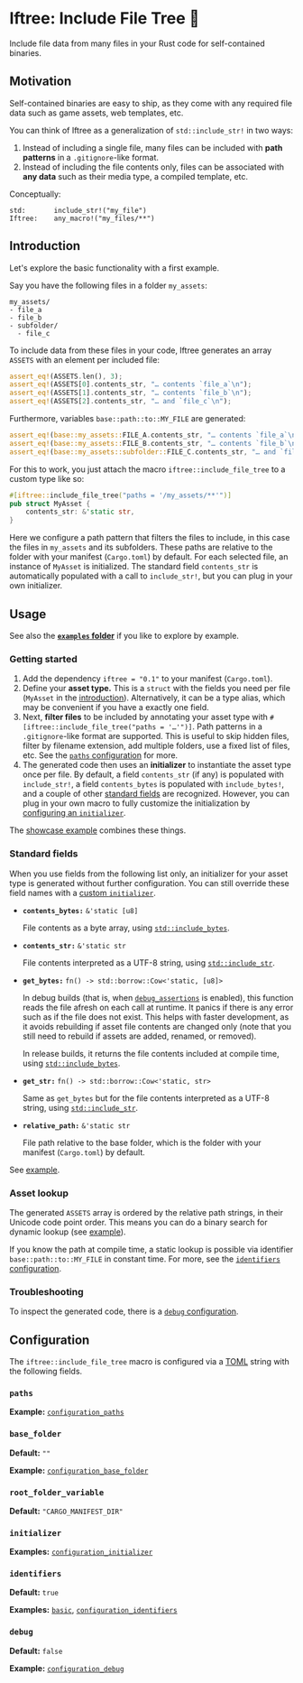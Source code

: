 # Iftree: Include File Tree 🌳

Include file data from many files in your Rust code for self-contained binaries.

## Motivation

Self-contained binaries are easy to ship, as they come with any required file
data such as game assets, web templates, etc.

You can think of Iftree as a generalization of `std::include_str!` in two ways:

1. Instead of including a single file, many files can be included with
   **path patterns** in a `.gitignore`-like format.
1. Instead of including the file contents only, files can be associated with
   **any data** such as their media type, a compiled template, etc.

Conceptually:

```text
std:       include_str!("my_file")
Iftree:    any_macro!("my_files/**")
```

## Introduction

Let's explore the basic functionality with a first example.

Say you have the following files in a folder `my_assets`:

```text
my_assets/
- file_a
- file_b
- subfolder/
  - file_c
```

To include data from these files in your code, Iftree generates an array
`ASSETS` with an element per included file:

```rust
assert_eq!(ASSETS.len(), 3);
assert_eq!(ASSETS[0].contents_str, "… contents `file_a`\n");
assert_eq!(ASSETS[1].contents_str, "… contents `file_b`\n");
assert_eq!(ASSETS[2].contents_str, "… and `file_c`\n");
```

Furthermore, variables `base::path::to::MY_FILE` are generated:

```rust
assert_eq!(base::my_assets::FILE_A.contents_str, "… contents `file_a`\n");
assert_eq!(base::my_assets::FILE_B.contents_str, "… contents `file_b`\n");
assert_eq!(base::my_assets::subfolder::FILE_C.contents_str, "… and `file_c`\n");
```

For this to work, you just attach the macro `iftree::include_file_tree` to a
custom type like so:

```rust
#[iftree::include_file_tree("paths = '/my_assets/**'")]
pub struct MyAsset {
    contents_str: &'static str,
}
```

Here we configure a path pattern that filters the files to include, in this case
the files in `my_assets` and its subfolders. These paths are relative to the
folder with your manifest (`Cargo.toml`) by default. For each selected file, an
instance of `MyAsset` is initialized. The standard field `contents_str` is
automatically populated with a call to `include_str!`, but you can plug in your
own initializer.

## Usage

See also the
[**`examples` folder**](https://github.com/evolutics/iftree/tree/main/examples)
if you like to explore by example.

### Getting started

1. Add the dependency `iftree = "0.1"` to your manifest (`Cargo.toml`).
1. Define your **asset type.** This is a `struct` with the fields you need per
   file (`MyAsset` in the [introduction](#introduction)). Alternatively, it can
   be a type alias, which may be convenient if you have a exactly one field.
1. Next, **filter files** to be included by annotating your asset type with
   `#[iftree::include_file_tree("paths = '…'")]`. Path patterns in a
   `.gitignore`-like format are supported. This is useful to skip hidden files,
   filter by filename extension, add multiple folders, use a fixed list of
   files, etc. See the [`paths` configuration](#paths) for more.
1. The generated code then uses an **initializer** to instantiate the asset type
   once per file. By default, a field `contents_str` (if any) is populated with
   `include_str!`, a field `contents_bytes` is populated with `include_bytes!`,
   and a couple of other [standard fields](#standard-fields) are recognized.
   However, you can plug in your own macro to fully customize the initialization
   by [configuring an `initializer`](#initializer).

The
[showcase example](https://github.com/evolutics/iftree/blob/main/examples/showcase.rs)
combines these things.

### Standard fields

When you use fields from the following list only, an initializer for your asset
type is generated without further configuration. You can still override these
field names with a [custom `initializer`](#initializer).

- **`contents_bytes:`** `&'static [u8]`

  File contents as a byte array, using
  [`std::include_bytes`](https://doc.rust-lang.org/std/macro.include_bytes.html).

- **`contents_str:`** `&'static str`

  File contents interpreted as a UTF-8 string, using
  [`std::include_str`](https://doc.rust-lang.org/std/macro.include_str.html).

- **`get_bytes:`** `fn() -> std::borrow::Cow<'static, [u8]>`

  In debug builds (that is, when
  [`debug_assertions`](https://doc.rust-lang.org/reference/conditional-compilation.html#debug_assertions)
  is enabled), this function reads the file afresh on each call at runtime. It
  panics if there is any error such as if the file does not exist. This helps
  with faster development, as it avoids rebuilding if asset file contents are
  changed only (note that you still need to rebuild if assets are added,
  renamed, or removed).

  In release builds, it returns the file contents included at compile time,
  using
  [`std::include_bytes`](https://doc.rust-lang.org/std/macro.include_bytes.html).

- **`get_str:`** `fn() -> std::borrow::Cow<'static, str>`

  Same as `get_bytes` but for the file contents interpreted as a UTF-8 string,
  using
  [`std::include_str`](https://doc.rust-lang.org/std/macro.include_str.html).

- **`relative_path:`** `&'static str`

  File path relative to the base folder, which is the folder with your manifest
  (`Cargo.toml`) by default.

See
[example](https://github.com/evolutics/iftree/blob/main/examples/basics_standard_fields.rs).

### Asset lookup

The generated `ASSETS` array is ordered by the relative path strings, in their
Unicode code point order. This means you can do a binary search for dynamic
lookup (see
[example](https://github.com/evolutics/iftree/blob/main/examples/scenario_binary_search.rs)).

If you know the path at compile time, a static lookup is possible via identifier
`base::path::to::MY_FILE` in constant time. For more, see the
[`identifiers` configuration](#identifiers).

### Troubleshooting

To inspect the generated code, there is a [`debug` configuration](#debug).

## Configuration

The `iftree::include_file_tree` macro is configured via a
[TOML](https://toml.io) string with the following fields.

### `paths`

**Example:**
[`configuration_paths`](https://github.com/evolutics/iftree/blob/main/examples/configuration_paths.rs)

### `base_folder`

**Default:** `""`

**Example:**
[`configuration_base_folder`](https://github.com/evolutics/iftree/blob/main/examples/configuration_base_folder.rs)

### `root_folder_variable`

**Default:** `"CARGO_MANIFEST_DIR"`

### `initializer`

**Examples:**
[`configuration_initializer`](https://github.com/evolutics/iftree/blob/main/examples/configuration_initializer.rs)

### `identifiers`

**Default:** `true`

**Examples:**
[`basic`](https://github.com/evolutics/iftree/blob/main/examples/basic.rs),
[`configuration_identifiers`](https://github.com/evolutics/iftree/blob/main/examples/configuration_identifiers.rs)

### `debug`

**Default:** `false`

**Example:**
[`configuration_debug`](https://github.com/evolutics/iftree/blob/main/examples/configuration_debug.rs)

